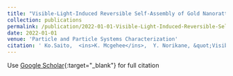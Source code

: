 ```yaml
---
title: "Visible-Light-Induced Reversible Self-Assembly of Gold Nanorattles Using Anionic ortho-Fluoroazobenzene"
collection: publications
permalink: /publication/2022-01-01-Visible-Light-Induced-Reversible-Self-Assembly-of-Gold-Nanorattles-Using-Anionic-ortho-Fluoroazobenzene
date: 2022-01-01
venue: 'Particle and Particle Systems Characterization'
citation: ' Ko.Saito,  <ins>K. Mcgehee</ins>,  Y. Norikane, &quot;Visible-Light-Induced Reversible Self-Assembly of Gold Nanorattles Using Anionic ortho-Fluoroazobenzene.&quot; <em>Particle and Particle Systems Characterization</em>, 2022.'
---
```

Use [Google Scholar](https://scholar.google.com/scholar?q=Visible+Light+Induced+Reversible+Self+Assembly+of+Gold+Nanorattles+Using+Anionic+ortho+Fluoroazobenzene){:target="_blank"} for full citation